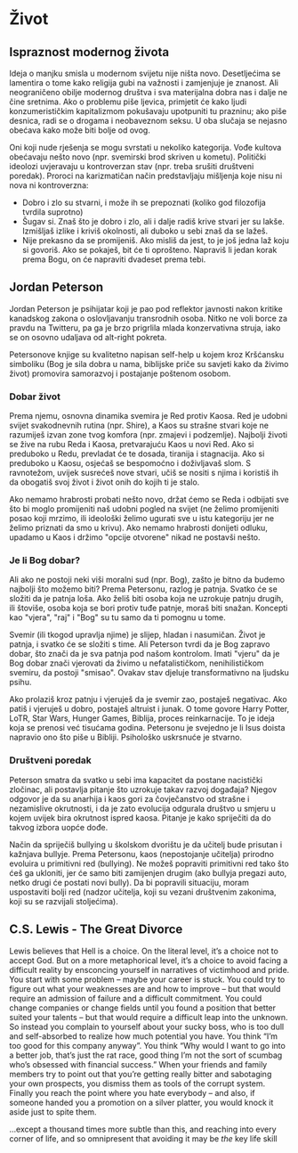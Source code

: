 # Život

## Ispraznost modernog života

Ideja o manjku smisla u modernom svijetu nije ništa novo. Desetljećima se lamentira o tome kako religija gubi na važnosti i zamjenjuje je znanost. Ali neograničeno obilje modernog društva i sva materijalna dobra nas i dalje ne čine sretnima. Ako o problemu piše ljevica, primjetit će kako ljudi konzumerističkim kapitalizmom pokušavaju upotpuniti tu prazninu; ako piše desnica, radi se o drogama i neobaveznom seksu. U oba slučaja se nejasno obećava kako može biti bolje od ovog.

Oni koji nude rješenja se mogu svrstati u nekoliko kategorija. Vođe kultova obećavaju nešto novo (npr. svemirski brod skriven u kometu). Politički ideolozi uvjeravaju u kontroverzan stav (npr. treba srušiti društveni poredak). Proroci na karizmatičan način predstavljaju mišljenja koje nisu ni nova ni kontroverzna:

* Dobro i zlo su stvarni, i može ih se prepoznati (koliko god filozofija tvrdila suprotno)
* Šugav si. Znaš što je dobro i zlo, ali i dalje radiš krive stvari jer su lakše. Izmišljaš izlike i kriviš okolnosti, ali duboko u sebi znaš da se lažeš.
* Nije prekasno da se promijeniš. Ako misliš da jest, to je još jedna laž koju si govoriš. Ako se pokaješ, bit će ti oprošteno. Napraviš li jedan korak prema Bogu, on će napraviti dvadeset prema tebi.

## Jordan Peterson

Jordan Peterson je psihijatar koji je pao pod reflektor javnosti nakon kritike kanadskog zakona o oslovljavanju transrodnih osoba. Nitko ne voli borce za pravdu na Twitteru, pa ga je brzo prigrlila mlada konzervativna struja, iako se on osovno udaljava od alt-right pokreta.

Petersonove knjige su kvalitetno napisan self-help u kojem kroz Kršćansku simboliku (Bog je sila dobra u nama, biblijske priče su savjeti kako da živimo život) promovira samorazvoj i postajanje poštenom osobom.

### Dobar život

Prema njemu, osnovna dinamika svemira je Red protiv Kaosa. Red je udobni svijet svakodnevnih rutina (npr. Shire), a Kaos su strašne stvari koje ne razumiješ izvan zone tvog komfora (npr. zmajevi i podzemlje). Najbolji životi se žive na rubu Reda i Kaosa, pretvarajuću Kaos u novi Red. Ako si preduboko u Redu, prevladat će te dosada, tiranija i stagnacija. Ako si preduboko u Kaosu, osjećaš se bespomoćno i doživljavaš slom. S ravnotežom, uvijek susrećeš nove stvari, učiš se nositi s njima i koristiš ih da obogatiš svoj život i život onih do kojih ti je stalo.

Ako nemamo hrabrosti probati nešto novo, držat ćemo se Reda i odbijati sve što bi moglo promijeniti naš udobni pogled na svijet (ne želimo promijeniti posao koji mrzimo, ili ideološki želimo ugurati sve u istu kategoriju jer ne želimo priznati da smo u krivu). Ako nemamo hrabrosti donijeti odluku, upadamo u Kaos i držimo "opcije otvorene" nikad ne postavši nešto.

### Je li Bog dobar?

Ali ako ne postoji neki viši moralni sud (npr. Bog), zašto je bitno da budemo najbolji što možemo biti? Prema Petersonu, razlog je patnja. Svatko će se složiti da je patnja loša. Ako želiš biti osoba koja ne uzrokuje patnju drugih, ili štoviše, osoba koja se bori protiv tuđe patnje, moraš biti snažan. Koncepti kao "vjera", "raj" i "Bog" su tu samo da ti pomognu u tome.

Svemir (ili tkogod upravlja njime) je slijep, hladan i nasumičan. Život je patnja, i svatko će se složiti s time. Ali Peterson tvrdi da je Bog zapravo dobar, što znači da je sva patnja pod našom kontrolom. Imati "vjeru" da je Bog dobar znači vjerovati da živimo u nefatalističkom, nenihilističkom svemiru, da postoji "smisao". Ovakav stav djeluje transformativno na ljudsku psihu.

Ako prolaziš kroz patnju i vjeruješ da je svemir zao, postaješ negativac. Ako patiš i vjeruješ u dobro, postaješ altruist i junak. O tome govore Harry Potter, LoTR, Star Wars, Hunger Games, Biblija, proces reinkarnacije. To je ideja koja se prenosi već tisućama godina. Petersonu je svejedno je li Isus doista napravio ono što piše u Bibliji. Psihološko uskrsnuće je stvarno.

### Društveni poredak

Peterson smatra da svatko u sebi ima kapacitet da postane nacistički zločinac, ali postavlja pitanje što uzrokuje takav razvoj događaja? Njegov odgovor je da su anarhija i kaos gori za čovječanstvo od strašne i nezamislive okrutnosti, i da je zato evolucija odgurala društvo u smjeru u kojem uvijek bira okrutnost ispred kaosa. Pitanje je kako spriječiti da do takvog izbora  uopće dođe.

Način da spriječiš bullying u školskom dvorištu je da učitelj bude prisutan i kažnjava bullyje. Prema Petersonu, kaos (nepostojanje učitelja) prirodno evoluira u primitivni red (bullying). Ne možeš popraviti primitivni red tako što ćeš ga ukloniti, jer će samo biti zamijenjen drugim (ako bullyja pregazi auto, netko drugi će postati novi bully). Da bi popravili situaciju, moram uspostaviti bolji red (nadzor učitelja, koji su vezani društvenim zakonima, koji su se razvijali stoljećima).

## C.S. Lewis - The Great Divorce

Lewis believes that Hell is a choice. On the literal level, it’s a choice not to accept God. But on a more metaphorical level, it’s a choice to avoid facing a difficult reality by ensconcing yourself in narratives of victimhood and pride. You start with some problem – maybe your career is stuck. You could try to figure out what your weaknesses are and how to improve – but that would require an admission of failure and a difficult commitment. You could change companies or change fields until you found a position that better suited your talents – but that would require a difficult leap into the unknown. So instead you complain to yourself about your sucky boss, who is too dull and self-absorbed to realize how much potential you have. You think “I’m too good for this company anyway”. You think “Why would I want to go into a better job, that’s just the rat race, good thing I’m not the sort of scumbag who’s obsessed with financial success.” When your friends and family members try to point out that you’re getting really bitter and sabotaging your own prospects, you dismiss them as tools of the corrupt system. Finally you reach the point where you hate everybody – and also, if someone handed you a promotion on a silver platter, you would knock it aside just to spite them.

…except a thousand times more subtle than this, and reaching into every corner of life, and so omnipresent that avoiding it may be *the* key life skill

